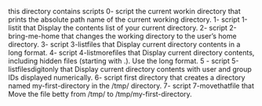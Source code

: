 this directory contains scripts
0- script the current workin directory that prints the absolute path name of the current working directory.
1- script 1-listit that Display the contents list of your current directory.
2- script 2-bring-me-home that changes the working directory to the user’s home directory.
3- script 3-listfiles that Display current directory contents in a long format.
4- script 4-listmorefiles that Display current directory contents, including hidden files (starting with .). Use the long format.
5 - script 5-listfilesdigitonly that Display current directory contents with user and group IDs displayed numerically.
6- script first directory that creates a directory named my-first-directory in the /tmp/ directory.
7- script 7-movethatfile that Move the file betty from /tmp/ to /tmp/my-first-directory.

